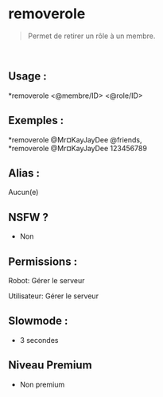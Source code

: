 # removerole

> Permet de retirer un rôle à un membre.

<br>

## Usage :

*removerole <@membre/ID> <@role/ID>

## Exemples :

*removerole @Mr¤KayJayDee @friends,
<br>*removerole @Mr¤KayJayDee 123456789

## Alias :

Aucun(e)

## NSFW ?

- Non

## Permissions :

Robot: Gérer le serveur
<br>

Utilisateur: Gérer le serveur

## Slowmode :

- 3 secondes

## Niveau Premium

- Non premium